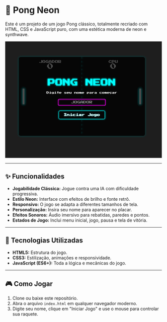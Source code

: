 # 👾 Pong Neon

Este é um projeto de um jogo Pong clássico, totalmente recriado com HTML, CSS e JavaScript puro, com uma estética moderna de neon e synthwave.

![Screenshot do Jogo](template/imagens/tela-pong.png)


---

## ✨ Funcionalidades

- **Jogabilidade Clássica:** Jogue contra uma IA com dificuldade progressiva.
- **Estilo Neon:** Interface com efeitos de brilho e fonte retrô.
- **Responsivo:** O jogo se adapta a diferentes tamanhos de tela.
- **Personalização:** Insira seu nome para aparecer no placar.
- **Efeitos Sonoros:** Áudio imersivo para rebatidas, paredes e pontos.
- **Estados de Jogo:** Inclui menu inicial, jogo, pausa e tela de vitória.

---

## 🚀 Tecnologias Utilizadas

- **HTML5:** Estrutura do jogo.
- **CSS3:** Estilização, animações e responsividade.
- **JavaScript (ES6+):** Toda a lógica e mecânicas do jogo.

---

## 🎮 Como Jogar

1. Clone ou baixe este repositório.
2. Abra o arquivo `index.html` em qualquer navegador moderno.
3. Digite seu nome, clique em "Iniciar Jogo" e use o mouse para controlar sua raquete.
